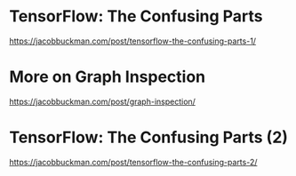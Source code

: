 # TensorFlow: The Confusing Parts

https://jacobbuckman.com/post/tensorflow-the-confusing-parts-1/

# More on Graph Inspection

https://jacobbuckman.com/post/graph-inspection/

# TensorFlow: The Confusing Parts (2)

https://jacobbuckman.com/post/tensorflow-the-confusing-parts-2/
